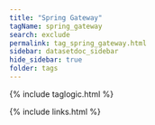 ```yaml
---
title: "Spring Gateway"
tagName: spring_gateway
search: exclude
permalink: tag_spring_gateway.html
sidebar: datasetdoc_sidebar
hide_sidebar: true
folder: tags
---
```

{% include taglogic.html %}

{% include links.html %}
